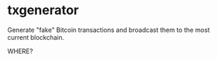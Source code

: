 # txgenerator
Generate "fake" Bitcoin transactions and broadcast them to the most current blockchain.


WHERE?
